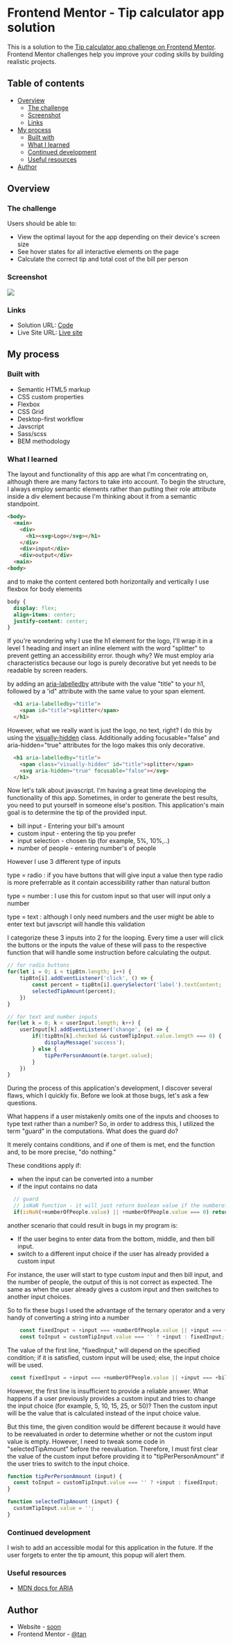 # Frontend Mentor - Tip calculator app solution

This is a solution to the [Tip calculator app challenge on Frontend Mentor](https://www.frontendmentor.io/challenges/tip-calculator-app-ugJNGbJUX). Frontend Mentor challenges help you improve your coding skills by building realistic projects.

## Table of contents

- [Overview](#overview)
  - [The challenge](#the-challenge)
  - [Screenshot](#screenshot)
  - [Links](#links)
- [My process](#my-process)
  - [Built with](#built-with)
  - [What I learned](#what-i-learned)
  - [Continued development](#continued-development)
  - [Useful resources](#useful-resources)
- [Author](#author)


## Overview

### The challenge

Users should be able to:

- View the optimal layout for the app depending on their device's screen size
- See hover states for all interactive elements on the page
- Calculate the correct tip and total cost of the bill per person

### Screenshot

![](./screenshot/desktop.png)


### Links

- Solution URL: [Code](https://github.com/tan911/Tip-calculator-app)
- Live Site URL: [Live site](https://tan911.github.io/Tip-calculator-app/)

## My process

### Built with

- Semantic HTML5 markup
- CSS custom properties
- Flexbox
- CSS Grid
- Desktop-first workflow
- Javscript
- Sass/scss
- BEM methodology


### What I learned

The layout and functionality of this app are what I'm concentrating on, although there are many factors to take into account. To begin the structure,
I always employ semantic elements rather than putting their role attribute inside a div element because I'm thinking about it from a semantic standpoint.

```html
<body>
  <main>
    <div>
      <h1><svg>Logo</svg></h1>
    </div>
    <div>input</div>
    <div>output</div>
  <main>
<body>
```
and to make the content centered both horizontally and vertically I use flexbox for body elements

```css
body {
  display: flex;
  align-items: center;
  justify-content: center;  
}
```
If you're wondering why I use the h1 element for the logo, I'll wrap it in a level 1 heading and insert an inline element with the word "splitter" to prevent getting an accessibility error. though why? We must employ aria characteristics because our logo is purely decorative but yet needs to be readable by screen readers. 

by adding an [aria-labelledby](https://developer.mozilla.org/en-US/docs/Web/Accessibility/ARIA/Attributes/aria-labelledby) attribute with the value "title" to your h1, followed by a 'id" attribute with the same value to your span element.

```html
  <h1 aria-labelledby="title">
    <span id="title">splitter</span>
  </h1>
```

However, what we really want is just the logo, no text, right? I do this by using the [visually-hidden](https://www.a11yproject.com/posts/how-to-hide-content/) class. Additionally adding focusable="false" and aria-hidden="true" attributes for the logo makes this only decorative.

```html
  <h1 aria-labelledby="title">
    <span class="visually-hidden" id="title">splitter</span>
    <svg aria-hidden="true" focusable="false"></svg>
  </h1>
```

Now let's talk about javascript. I'm having a great time developing the functionality of this app. Sometimes, in order to generate the best results, you need to put yourself in someone else's position. This application's main goal is to determine the tip of the provided input.

- bill input - Entering your bill's amount
- custom input - entering the tip you prefer
- input selection - chosen tip (for example, 5%, 10%,..)
- number of people - entering number's of people

However I use 3 different type of inputs 

type = radio : if you have buttons that will give input a value then type radio is more preferrable as it contain accessibility rather than natural button

type = number : I use this for custom input so that user will input only a number

type = text : although I only need numbers and the user might be able to enter text but javscript will handle this validation

I categorize these 3 inputs into 2 for the looping. Every time a user will click the buttons or the inputs the value of these will pass to the respective function that will handle some instruction before calculating the output.
```js
// for radio buttons
for(let i = 0; i < tipBtn.length; i++) {
    tipBtn[i].addEventListener('click', () => {
        const percent = tipBtn[i].querySelector('label').textContent;
        selectedTipAmount(percent);
    })
}

// for text and number inputs
for(let k = 0; k < userInput.length; k++) {
    userInput[k].addEventListener('change', (e) => {
        if(!tipBtn[k].checked && customTipInput.value.length === 0) {
            displayMessage('success');
        } else {
            tipPerPersonAmount(e.target.value);
        }   
    })
}
```

During the process of this application's development, I discover several flaws, which I quickly fix.
Before we look at those bugs, let's ask a few questions. 

What happens if a user mistakenly omits one of the inputs and chooses to type text rather than a number?
So, in order to address this, I utilized the term "guard" in the computations. What does the guard do? 

It merely contains conditions, and if one of them is met, end the function and, to be more precise, "do nothing." 

These conditions apply if:
- when the input can be converted into a number
- if the input contains no data 

```js
  // guard
  // isNaN function - it will just return boolean value if the numberofpeople is not a number, if it is then the value will be 'true' otherwise 'false'.  
  if(isNaN(+numberOfPeople.value) || +numberOfPeople.value === 0) return;
```
another scenario that could result in bugs in my program is:
- If the user begins to enter data from the bottom, middle, and then bill input.
- switch to a different input choice if the user has already provided a custom input 

For instance, the user will start to type custom input and then bill input, and the number of people, the output of this is not correct as expected. The same as when the user already gives a custom input and then switches to another input choices. 

So to fix these bugs I used the advantage of the ternary operator and a very handy of converting a string into a number
```js
    const fixedInput = +input === +numberOfPeople.value || +input === +billAmount.value ? +customTipInput.value : +input;  
    const toInput = customTipInput.value === '' ? +input : fixedInput;
```

The value of the first line, "fixedInput," will depend on the specified condition; if it is satisfied, custom input will be used; else, the input choice will be used.
```js
 const fixedInput = +input === +numberOfPeople.value || +input === +billAmount.value ? +customTipInput.value : +input;  
```

However, the first line is insufficient to provide a reliable answer.
What happens if a user previously provides a custom input and tries to change the input choice (for example, 5, 10, 15, 25, or 50)?
Then the custom input will be the value that is calculated instead of the input choice value. 

But this time, the given condition would be different because it would have to be reevaluated in order to determine whether or not the custom input value is empty.
However, I need to tweak some code in "selectedTipAmount" before the reevaluation.
Therefore, I must first clear the value of the custom input before providing it to "tipPerPersonAmount" if the user tries to switch to the input choice. 
```js
function tipPerPersonAmount (input) {
  const toInput = customTipInput.value === '' ? +input : fixedInput;
}

function selectedTipAmount (input) {
  customTipInput.value = '';
}
```

### Continued development

I wish to add an accessible modal for this application in the future.
If the user forgets to enter the tip amount, this popup will alert them. 

### Useful resources

- [MDN docs for ARIA](https://developer.mozilla.org/en-US/)

## Author

- Website - [soon](https://www.your-site.com)
- Frontend Mentor - [@tan](https://www.frontendmentor.io/profile/tan911)

